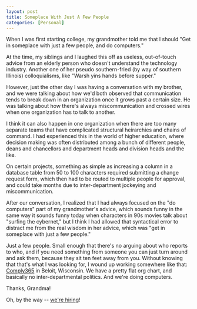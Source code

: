 ```yaml
---
layout: post
title: Someplace With Just A Few People
categories: [Personal]
---
```


When I was first starting college, my grandmother told me that I should "Get in someplace with just a few people, and do computers."

At the time, my siblings and I laughed this off as useless, out-of-touch advice from an elderly person who doesn't understand the technology industry. Another one of her pseudo southern-fried (by way of southern Illinois) colloquialisms, like "Warsh yins hands before supper."

However, just the other day I was having a conversation with my brother, and we were talking about how we'd both observed that communication tends to break down in an organization once it grows past a certain size. He was talking about how there's always miscommunication and crossed wires when one organization has to talk to another. 

I think it can also happen in one organization when there are too many separate teams that have complicated structural heirarchies and chains of command. I had experienced this in the world of higher education, where decision making was often distributed among a bunch of different people, deans and chancellors and department heads and division heads and the like. 

On certain projects, something as simple as increasing a column in a database table from 50 to 100 characters required submitting a change request form, which then had to be routed to multiple people for approval, and could take months due to inter-department jockeying and miscommunication.

After our conversation, I realized that I had always focused on the "do computers" part of my grandmother's advice, which sounds funny in the same way it sounds funny today when characters in 90s movies talk about "surfing the cybernet," but I think I had allowed that syntactical error to distract me from the real wisdom in her advice, which was "get in someplace with just a few people."

Just a few people. Small enough that there's no arguing about who reports to who, and if you need something from someone you can just turn around and ask them, because they sit ten feet away from you. Without knowing that that's what I was looking for, I wound up working somewhere like that: [Comply365](http://www.comply365.com/) in Beloit, Wisconsin. We have a pretty flat org chart, and basically no inter-departmental politics. And we're doing computers.

Thanks, Grandma!

Oh, by the way -- [we're hiring](http://www.comply365.com/careers/)!